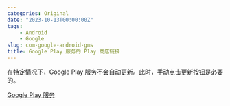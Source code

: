 ```yaml
---
categories: Original
date: "2023-10-13T00:00:00Z"
tags:
    - Android
    - Google
slug: com-google-android-gms
title: Google Play 服务的 Play 商店链接
---
```


在特定情况下，Google Play 服务不会自动更新。此时，手动点击更新按钮是必要的。

[Google Play 服务](https://play.google.com/store/apps/details?id=com.google.android.gms)
